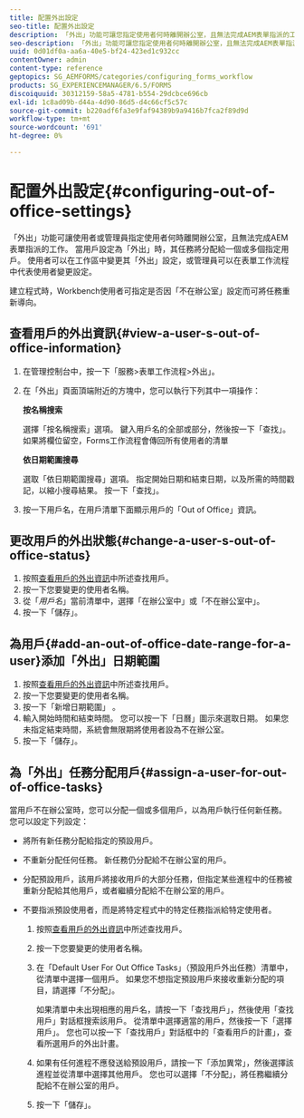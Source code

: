 ```yaml
---
title: 配置外出設定
seo-title: 配置外出設定
description: 「外出」功能可讓您指定使用者何時離開辦公室，且無法完成AEM表單指派的工作。
seo-description: 「外出」功能可讓您指定使用者何時離開辦公室，且無法完成AEM表單指派的工作。
uuid: 0d01df0a-aa6a-40e5-bf24-423ed1c932cc
contentOwner: admin
content-type: reference
geptopics: SG_AEMFORMS/categories/configuring_forms_workflow
products: SG_EXPERIENCEMANAGER/6.5/FORMS
discoiquuid: 30312159-58a5-4781-b554-29dcbce696cb
exl-id: 1c8ad09b-d44a-4d90-86d5-d4c66cf5c57c
source-git-commit: b220adf6fa3e9faf94389b9a9416b7fca2f89d9d
workflow-type: tm+mt
source-wordcount: '691'
ht-degree: 0%

---
```


# 配置外出設定{#configuring-out-of-office-settings}

「外出」功能可讓使用者或管理員指定使用者何時離開辦公室，且無法完成AEM表單指派的工作。 當用戶設定為「外出」時，其任務將分配給一個或多個指定用戶。 使用者可以在工作區中變更其「外出」設定，或管理員可以在表單工作流程中代表使用者變更設定。

建立程式時，Workbench使用者可指定是否因「不在辦公室」設定而可將任務重新導向。

## 查看用戶的外出資訊{#view-a-user-s-out-of-office-information}

1. 在管理控制台中，按一下「服務>表單工作流程>外出」。
1. 在「外出」頁面頂端附近的方塊中，您可以執行下列其中一項操作：

   **按名稱搜索**

   選擇「按名稱搜索」選項。 鍵入用戶名的全部或部分，然後按一下「查找」。 如果將欄位留空，Forms工作流程會傳回所有使用者的清單

   **依日期範圍搜尋**

   選取「依日期範圍搜尋」選項。 指定開始日期和結束日期，以及所需的時間戳記，以縮小搜尋結果。 按一下「查找」。

1. 按一下用戶名，在用戶清單下面顯示用戶的「Out of Office」資訊。

## 更改用戶的外出狀態{#change-a-user-s-out-of-office-status}

1. 按照[查看用戶的外出資訊](configuring-out-office-settings.md#view-a-user-s-out-of-office-information)中所述查找用戶。
1. 按一下您要變更的使用者名稱。
1. 從「*用戶名*」當前清單中，選擇「在辦公室中」或「不在辦公室中」。
1. 按一下「儲存」。

## 為用戶{#add-an-out-of-office-date-range-for-a-user}添加「外出」日期範圍

1. 按照[查看用戶的外出資訊](configuring-out-office-settings.md#view-a-user-s-out-of-office-information)中所述查找用戶。
1. 按一下您要變更的使用者名稱。
1. 按一下「新增日期範圍」 。
1. 輸入開始時間和結束時間。 您可以按一下「日曆」圖示來選取日期。 如果您未指定結束時間，系統會無限期將使用者設為不在辦公室。
1. 按一下「儲存」。

## 為「外出」任務分配用戶{#assign-a-user-for-out-of-office-tasks}

當用戶不在辦公室時，您可以分配一個或多個用戶，以為用戶執行任何新任務。 您可以設定下列設定：

* 將所有新任務分配給指定的預設用戶。
* 不重新分配任何任務。 新任務仍分配給不在辦公室的用戶。
* 分配預設用戶，該用戶將接收用戶的大部分任務，但指定某些進程中的任務被重新分配給其他用戶，或者繼續分配給不在辦公室的用戶。
* 不要指派預設使用者，而是將特定程式中的特定任務指派給特定使用者。

   1. 按照[查看用戶的外出資訊](configuring-out-office-settings.md#view-a-user-s-out-of-office-information)中所述查找用戶。
   1. 按一下您要變更的使用者名稱。
   1. 在「Default User For Out Office Tasks」（預設用戶外出任務）清單中，從清單中選擇一個用戶。 如果您不想指定預設用戶來接收重新分配的項目，請選擇「不分配」。

      如果清單中未出現相應的用戶名，請按一下「查找用戶」，然後使用「查找用戶」對話框搜索該用戶。 從清單中選擇適當的用戶，然後按一下「選擇用戶」。 您也可以按一下「查找用戶」對話框中的「查看用戶的計畫」，查看所選用戶的外出計畫。

   1. 如果有任何進程不應發送給預設用戶，請按一下「添加異常」，然後選擇該進程並從清單中選擇其他用戶。 您也可以選擇「不分配」，將任務繼續分配給不在辦公室的用戶。
   1. 按一下「儲存」。
